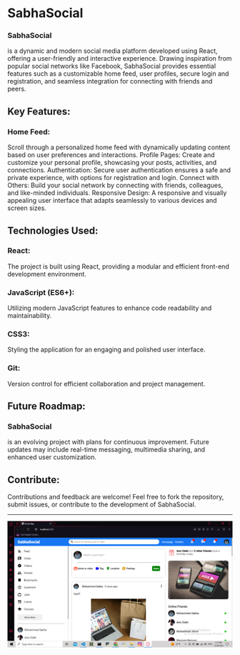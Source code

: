 <h1>SabhaSocial</h1> 

<h3>SabhaSocial</h3> is a dynamic and modern social media platform developed using React, offering a user-friendly and interactive experience. Drawing inspiration from popular social networks like Facebook, SabhaSocial provides essential features such as a customizable home feed, user profiles, secure login and registration, and seamless integration for connecting with friends and peers.

<h2>Key Features:</h2>

<h3>Home Feed:</h3> Scroll through a personalized home feed with dynamically updating content based on user preferences and interactions.
Profile Pages: Create and customize your personal profile, showcasing your posts, activities, and connections.
Authentication: Secure user authentication ensures a safe and private experience, with options for registration and login.
Connect with Others: Build your social network by connecting with friends, colleagues, and like-minded individuals.
Responsive Design: A responsive and visually appealing user interface that adapts seamlessly to various devices and screen sizes.

<h2>Technologies Used:</h2>

<h3>React:</h3> The project is built using React, providing a modular and efficient front-end development environment.
<h3>JavaScript (ES6+):</h3> Utilizing modern JavaScript features to enhance code readability and maintainability.
<h3>CSS3:</h3> Styling the application for an engaging and polished user interface.
<h3>Git:</h3> Version control for efficient collaboration and project management.

<h2>Future Roadmap:</h2>

<h3>SabhaSocial</h3> is an evolving project with plans for continuous improvement. Future updates may include real-time messaging, multimedia sharing, and enhanced user customization.

<h2>Contribute:</h2>

Contributions and feedback are welcome! Feel free to fork the repository, submit issues, or contribute to the development of SabhaSocial.

<hr>

![Alt Text](public/assets/New%20folder/Home01.png)

